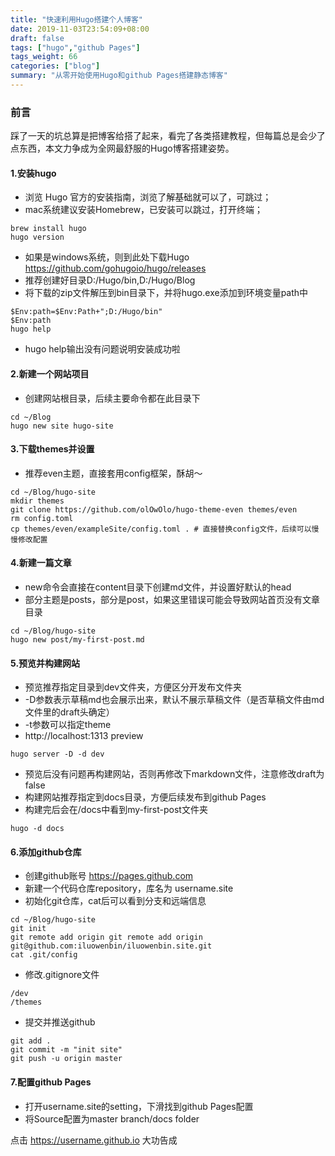 ```yaml
---
title: "快速利用Hugo搭建个人博客"
date: 2019-11-03T23:54:09+08:00
draft: false
tags: ["hugo","github Pages"]
tags_weight: 66
categories: ["blog"]
summary: "从零开始使用Hugo和github Pages搭建静态博客"
---
```

### 前言
踩了一天的坑总算是把博客给搭了起来，看完了各类搭建教程，但每篇总是会少了点东西，本文力争成为全网最舒服的Hugo博客搭建姿势。
#### 1.安装hugo
- 浏览 Hugo 官方的安装指南，浏览了解基础就可以了，可跳过；
- mac系统建议安装Homebrew，已安装可以跳过，打开终端；

``` shell script
brew install hugo
hugo version
```
- 如果是windows系统，则到此处下载Hugo https://github.com/gohugoio/hugo/releases
- 推荐创建好目录D:/Hugo/bin,D:/Hugo/Blog
- 将下载的zip文件解压到bin目录下，并将hugo.exe添加到环境变量path中
```shell script
$Env:path=$Env:Path+";D:/Hugo/bin"
$Env:path
hugo help
```
- hugo help输出没有问题说明安装成功啦

#### 2.新建一个网站项目
- 创建网站根目录，后续主要命令都在此目录下
``` shell script
cd ~/Blog
hugo new site hugo-site
```

#### 3.下载themes并设置
- 推荐even主题，直接套用config框架，酥胡～
``` shell script
cd ~/Blog/hugo-site
mkdir themes
git clone https://github.com/olOwOlo/hugo-theme-even themes/even
rm config.toml
cp themes/even/exampleSite/config.toml . # 直接替换config文件，后续可以慢慢修改配置
```

#### 4.新建一篇文章
- new命令会直接在content目录下创建md文件，并设置好默认的head
- 部分主题是posts，部分是post，如果这里错误可能会导致网站首页没有文章目录
``` shell script
cd ~/Blog/hugo-site
hugo new post/my-first-post.md
```

#### 5.预览并构建网站
- 预览推荐指定目录到dev文件夹，方便区分开发布文件夹
- -D参数表示草稿md也会展示出来，默认不展示草稿文件（是否草稿文件由md文件里的draft头确定）
- -t参数可以指定theme
- http://localhost:1313 preview
``` shell script
hugo server -D -d dev
```
- 预览后没有问题再构建网站，否则再修改下markdown文件，注意修改draft为false
- 构建网站推荐指定到docs目录，方便后续发布到github Pages
- 构建完后会在/docs中看到my-first-post文件夹
``` shell script
hugo -d docs
```

#### 6.添加github仓库
- 创建github账号 <https://pages.github.com>
- 新建一个代码仓库repository，库名为 username.site
- 初始化git仓库，cat后可以看到分支和远端信息
``` shell script
cd ~/Blog/hugo-site
git init
git remote add origin git remote add origin git@github.com:iluowenbin/iluowenbin.site.git
cat .git/config
```
- 修改.gitignore文件
```shell script
/dev
/themes
```
- 提交并推送github
```shell script
git add .
git commit -m "init site"
git push -u origin master
```

#### 7.配置github Pages
- 打开username.site的setting，下滑找到github Pages配置
- 将Source配置为master branch/docs folder

点击 <https://username.github.io> 大功告成
